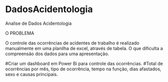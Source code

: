 # DadosAcidentologia
 Analise de Dados Acidentologia

O PROBLEMA

O controle das ocorrências de acidentes de trabalho é realizado manualmente em uma planilha de excel, através de tabela.
O que dificulta a compreensão dos dados para uma apresentação.

#Criar um dashboard em Power Bi para controle das ocorrências.
#Total de ocorrências por mês, tipo de ocorrência, tempo na função, dias afastados, sexo e causas principais.
